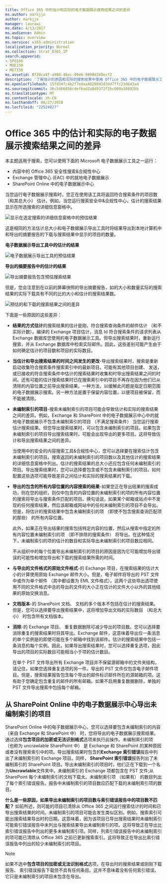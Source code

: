 ```yaml
---
title: Office 365 中的估计和实际的电子数据展示搜索结果之间的差异
ms.author: markjjo
author: markjjo
manager: laurawi
ms.date: 4/13/2017
ms.audience: Admin
ms.topic: overview
ms.service: o365-administration
localization_priority: Normal
ms.collection: Strat_O365_IP
search.appverid:
- SPO160
- MOE150
- MET150
ms.assetid: 8f20ca4f-a908-46ec-99e6-9890d269ecf2
description: '了解估计的原因和实际的搜索结果中使用 Office 365 中的电子数据展示工具运行搜索可能会有所不同。 '
ms.openlocfilehash: 15fd34fc4b2f7edaa4020043d3dd7ffc21d643ad
ms.sourcegitcommit: 36c5466056cdef6ad2a8d9372f2bc009a30892bb
ms.translationtype: MT
ms.contentlocale: zh-CN
ms.lasthandoff: 08/27/2018
ms.locfileid: "22524827"
---
```

# <a name="differences-between-estimated-and-actual-ediscovery-search-results-in-office-365"></a>Office 365 中的估计和实际的电子数据展示搜索结果之间的差异

本主题适用于搜索，您可以使用下面的 Microsoft 电子数据展示工具之一运行：  <br/>  
- 内容中的 Office 365 安全性搜索&amp;合规性中心  <br/>  
- Exchange 管理中心 (EAC) 中的就地电子数据展示  <br/>  
- SharePoint Online 中的电子数据展示中心  <br/> 
   
当您运行电子数据展示搜索时，您正在使用该工具将返回符合搜索条件的项目数 （和其总大小） 估计。例如，当您运行搜索安全中&amp;合规性中心，估计的搜索结果显示在所选搜索的详细信息窗格中。
  
![显示在选定搜索的详细信息窗格中的预估结果](media/74e4ce83-40be-41a9-b60f-5ad447e79fe4.png)
  
这是相同的方法估计总大小和电子数据展示导出工具时将结果导出到本地计算机中和导出的摘要报告的下载与搜索结果中显示的项目的数量。
  
**电子数据展示导出工具中的估计的结果**

![电子数据展示导出工具的预估结果](media/d34312a5-0ee6-49aa-9460-7ea0015a6e66.png)
  
**导出的摘要报告中的估计的结果**

![导出摘要报告包含预估搜索结果](media/44b579da-86c2-4f33-81b5-84d604003eda.png)
  
但是，您会注意到在以前的屏幕快照的导出摘要报告，如的大小和数量实际的搜索结果的实际下载具有不同的比的大小和估计的搜索结果数。 
  
![预估的和下载的搜索结果之间的差异](media/84aef318-230f-430d-9d9e-02f21342d364.png)
  
下面是一些原因的这些差异：
  
- **结果的方式估计**的搜索结果的估计是刚，符合搜索查询条件的邮件估计 （和不实际计数）。编译的 Exchange 项目估计，消息 Id 符合搜索条件的请求列表从 Exchange 数据库您使用的电子数据展示工具。但导出搜索结果时，重新运行搜索，并从 Exchange 数据库中检索实际邮件。因此，这些差别可能产生由于如何确定估计的项目数和项目的实际数目。 
    
- **当估计和导出搜索结果的时间之间发生的更改**-导出搜索结果时，搜索是重新启动收集符合搜索条件搜索索引中的最新项目。可能有其他项目创建、 发送，或已接收的符合搜索条件中估计的搜索结果时收集和时导出搜索结果之间的时间。还有可能的估计搜索结果时已在搜索索引中的项目不再存在因为他们已从清除的内容位置之前导出搜索结果。一种方法，以缓解此问题是指定日期范围的电子数据展示搜索。另一种方法是置于保留内容位置，以便项目被保留，而不能被清除。 
    
- **未编制索引的项目**-搜索未编制索引的项目可能会导致估计和实际的搜索结果之间的差异。例如，Exchange 和 SharePoint 中的电子数据展示中心中的就地电子数据展示不包含未编制索引的项目 （不满足搜索条件） 当您运行搜索估计搜索结果。但您导出搜索结果时，可以包含未编制索引的项目。如果包含未编制索引的项目导出搜索结果时，可能会出现导出的更多项目。这将导致估计和导出搜索结果之间的差异。 
    
    当使用中的安全的内容搜索工具&amp;合规性中心，您可以选择要在搜索估计包含未编制索引的项目。搜索返回的未编制索引的项目数以及其他估计的搜索结果的详细信息窗格中列出。估计的搜索结果的总大小还应包含任何未编制索引的项目。导出搜索结果时，您可以选择要包含或不包含未编制索引的项目。如何配置这些选项可能导致差异之间估计和实际的搜索结果的下载。 
    
- **导出的包含的所有内容位置的内容搜索的结果**-如果您正在导出结果的搜索成功，则在您的组织，则仅中包含的内容位置的未编制索引的项的所有内容位置的搜索将导出与搜索条件匹配的项目。换句话说，如果某个邮箱或站点中不发现的任何搜索结果，然后该邮箱或网站中的任何未编制索引的项目不会导出。但是，将估计的搜索结果中包含未编制索引的项 （即使不包含搜索查询匹配项的那些） 的所有内容位置。 
    
    此外，如果正在导出结果的搜索包括特定内容的位置，然后从搜索中指定的所有内容位置未编制索引的项 （即不排除的搜索条件） 将导出。在这种情况下，未编制索引的项的估计的数目和实际导出未编制索引的项目数应相同。
    
    不从组织中的每个位置导出未编制索引的项目的原因是因为它可能增加导出错误的可能性和增加导出和下载的搜索结果所需的时间。
    
- **与导出的文件格式的原始文件格式**-的 Exchange 项目，在搜索结果的估计大小的计算使用原始 Exchange 邮件大小。但是，电子邮件将导出的 PST 文件中或作为单个邮件 （其中都设置为 EML 文件格式）。这两个这些导出选项使用不同的文件格式中总的导出的文件的大小正在估计的文件大小以外的其他结果的原始交换消息。 
    
- **文档版本**-的 SharePoint 文档、 文档的多个版本不包括在估计的搜索结果。但是，您可以选择要导出搜索结果中，这将增加导出文档的实际数目 （和总大小） 时包含所有文档版本。 
    
- **消除**-的 Exchange 项目、 重复数据删除可减少导出的项目数。您可以选择要消除重复的搜索结果时将其导出。Exchange 邮件，这意味着导出仅一条消息的单个实例是的即使可能在多个邮箱中找到该邮件。估计的搜索结果中包括一条消息的每个实例。因此，如果导出搜索结果时，您可以选择重复选项，因此导出的项目的实际数目可能相当小于项的估计数目。 
    
    在单个 PST 文件导出所有 Exchange 项目并不保留源邮箱中的文件夹结构，请记住，如果您选择重复选项的另一件。导出的 PST 文件仅包含电子邮件项目。但是，搜索结果报告包含每个导出的邮件标识邮件所在的源邮箱的项。这有助于您确定包含重复的邮件的所有邮箱。如果不启用重复数据删除，单独的 PST 文件导出搜索中包括每个邮箱。 
    
## <a name="exporting-unindexed-items-from-the-ediscovery-center-in-sharepoint-online"></a>从 SharePoint Online 中的电子数据展示中心导出未编制索引的项目

SharePoint Online 中的电子数据展示中心，您可以选择要包含未编制索引的内容 （来自 Exchange 和 SharePoint 中） 时，您将导出的电子数据展示搜索结果。通过选择**包含项目的加密或无法识别格式**选项来执行此操作。未编制索引的项 （也称为 uncrawlable SharePoint 中） 是 Exchange 和 SharePoint 的某种原因或者没有搜索索引中的项。导出搜索结果时包含的**Exchange 索引错误**报告中列出了未编制索引的 Exchange 项目。同样， **SharePoint 索引错误**报告列出了未编制索引的 SharePoint 项目。导出未编制索引的项目时，他们正在下载到一个名为**Uncrawlable**文件夹中。未编制索引的 Exchange 项都包含在 PST 文件;从 SharePoint 每个未编制索引的文档下载太。未编制索引项 （如果有） 的数目列出了每个索引错误报告。报告中未编制索引的项目数应匹配下载的未编制索引项的数目。 
  
 **什么是一些原因，如果导出未编制索引的项目数与索引错误报告中的项目数不匹配？** 如前所述，则可能的项目已清除从 Office 365 之间运行搜索估计的时间和已导出搜索结果的时间。未编制索引的项目可能会发生类似区别。例如，搜索索引可能出搜索结果导出时的日期。这意味着，因为该项目已导出搜索结果时未编制索引可能索引错误报告中未列出与搜索结果导出未编制索引的项。这将导致正在导出比索引错误报告中列出的更多未编制索引项。同样，列索引错误报告中的未编制索引的项可能已清除从 Office 365 之前已更新搜索索引。这将导致正在导出比索引错误报告中列出的较少未编制索引的项目。 
  
> [!NOTE]
> 如果不选中**包含项目的加密或无法识别格式**选项，在导出时的搜索结果或刚刚下载报告、 索引错误报告下载但不具有任何条目。这并不意味着没有任何索引错误。它只是未编制索引的项目未包含在导出。 
  

